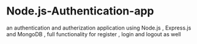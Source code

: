 # Node.js-Authentication-app
an authentication and autherization application using Node.js , Express.js and MongoDB , full functionality for register , login and logout as well
